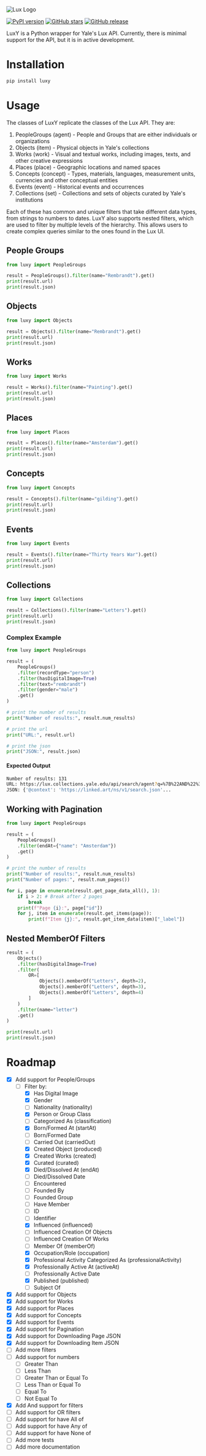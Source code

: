 ![Lux Logo](https://github.com/project-lux/luxy/blob/main/docs/images/luxy-logo.jpg?raw=true)

[![PyPI version](https://badge.fury.io/py/luxy.svg)](https://badge.fury.io/py/luxy)
[![GitHub stars](https://img.shields.io/github/stars/project-lux/luxy.svg)](https://github.com/project-lux/luxy/stargazers)
[![GitHub release](https://img.shields.io/github/v/release/project-lux/luxy)](https://github.com/project-lux/luxy/releases)


LuxY is a Python wrapper for Yale's Lux API. Currently, there is minimal support for the API, but it is in active development.

# Installation

```bash
pip install luxy
```

# Usage

The classes of LuxY replicate the classes of the Lux API. They are:

1. PeopleGroups (agent) - People and Groups that are either individuals or organizations
2. Objects (item) - Physical objects in Yale's collections
3. Works (work) - Visual and textual works, including images, texts, and other creative expressions
4. Places (place) - Geographic locations and named spaces
5. Concepts (concept) - Types, materials, languages, measurement units, currencies and other conceptual entities
6. Events (event) - Historical events and occurrences
7. Collections (set) - Collections and sets of objects curated by Yale's institutions

Each of these has common and unique filters that take different data types, from strings to numbers to dates. LuxY also supports nested filters, which are used to filter by multiple levels of the hierarchy. This allows users to create complex queries similar to the ones found in the Lux UI.

## People Groups

```python
from luxy import PeopleGroups

result = PeopleGroups().filter(name="Rembrandt").get()
print(result.url)
print(result.json)
```

## Objects

```python
from luxy import Objects

result = Objects().filter(name="Rembrandt").get()
print(result.url)
print(result.json)
```

## Works

```python
from luxy import Works

result = Works().filter(name="Painting").get()
print(result.url)
print(result.json)
```

## Places

```python
from luxy import Places

result = Places().filter(name="Amsterdam").get()
print(result.url)
print(result.json)
```

## Concepts

```python
from luxy import Concepts

result = Concepts().filter(name="gilding").get()
print(result.url)
print(result.json)
```

## Events

```python
from luxy import Events

result = Events().filter(name="Thirty Years War").get()
print(result.url)
print(result.json)
```

## Collections

```python
from luxy import Collections

result = Collections().filter(name="Letters").get()
print(result.url)
print(result.json)
```

### Complex Example
```python
from luxy import PeopleGroups

result = (
    PeopleGroups()
    .filter(recordType="person")
    .filter(hasDigitalImage=True)
    .filter(text="rembrandt")
    .filter(gender="male")
    .get()
)

# print the number of results
print("Number of results:", result.num_results)

# print the url
print("URL:", result.url)

# print the json
print("JSON:", result.json)
```

#### Expected Output

```bash
Number of results: 131
URL: https://lux.collections.yale.edu/api/search/agent?q=%7B%22AND%22%3A%20%5B%7B%22recordType%22%3A%20%22person%22%7D%2C%20%7B%22hasDigitalImage%22%3A%201%7D%2C%20%7B%22text%22%3A%20%22rembrandt%22%7D%2C%20%7B%22gender%22%3A%20%7B%22id%22%3A%20%22https%3A//lux.collections.yale.edu/data/concept/6f652917-4c07-4d51-8209-fcdd4f285343%22%7D%7D%5D%7D
JSON: {'@context': 'https://linked.art/ns/v1/search.json'...
```

## Working with Pagination

```python
from luxy import PeopleGroups

result = (
    PeopleGroups()
    .filter(endAt={"name": "Amsterdam"})
    .get()
)

# print the number of results
print("Number of results:", result.num_results)
print("Number of pages:", result.num_pages())

for i, page in enumerate(result.get_page_data_all(), 1):
    if i > 2: # Break after 2 pages
        break
    print(f"Page {i}:", page["id"])
    for j, item in enumerate(result.get_items(page)):
        print(f"Item {j}:", result.get_item_data(item)["_label"])
```

## Nested MemberOf Filters

```python
result = (
    Objects()
    .filter(hasDigitalImage=True)
    .filter(
        OR=[
            Objects().memberOf("Letters", depth=2),
            Objects().memberOf("Letters", depth=3),
            Objects().memberOf("Letters", depth=4)
        ]
    )
    .filter(name="letter")
    .get()
)

print(result.url)
print(result.json)
```


# Roadmap

- [x] Add support for People/Groups
    - [ ] Filter by:
        - [x] Has Digital Image
        - [x] Gender
        - [ ] Nationality (nationality)
        - [x] Person or Group Class
        - [ ] Categorized As (classification)
        - [x] Born/Formed At (startAt)
        - [ ] Born/Formed Date
        - [ ] Carried Out (carriedOut)
        - [x] Created Object (produced)
        - [x] Created Works (created)
        - [x] Curated (curated)
        - [x] Died/Dissolved At (endAt)
        - [ ] Died/Dissolved Date
        - [ ] Encountered
        - [ ] Founded By
        - [ ] Founded Group
        - [ ] Have Member
        - [ ] ID
        - [ ] Identifier
        - [x] Influenced (influenced)
        - [ ] Influenced Creation Of Objects
        - [ ] Influenced Creation Of Works
        - [ ] Member Of (memberOf)
        - [x] Occupation/Role (occupation)
        - [x] Professional Activity Categorized As (professionalActivity)
        - [x] Professionally Active At (activeAt)
        - [ ] Professionally Active Date
        - [x] Published (published)
        - [ ] Subject Of
- [x] Add support for Objects
- [x] Add support for Works
- [x] Add support for Places
- [x] Add support for Concepts
- [x] Add support for Events
- [x] Add support for Pagination
- [x] Add support for Downloading Page JSON
- [x] Add support for Downloading Item JSON
- [ ] Add more filters
- [ ] Add support for numbers
    - [ ] Greater Than
    - [ ] Less Than
    - [ ] Greater Than or Equal To
    - [ ] Less Than or Equal To
    - [ ] Equal To
    - [ ] Not Equal To
- [x] Add And support for filters
- [ ] Add support for OR filters
- [ ] Add support for have All of
- [ ] Add support for have Any of
- [ ] Add support for have None of
- [ ] Add more tests
- [ ] Add more documentation